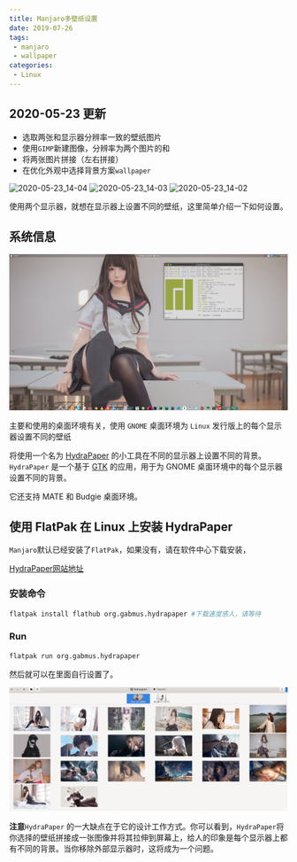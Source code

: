 ```yaml
---
title: Manjaro多壁纸设置
date: 2019-07-26
tags:
 - manjaro
 - wallpaper
categories:
 - Linux
---
```


## 2020-05-23 更新

- 选取两张和显示器分辨率一致的壁纸图片
- 使用`GIMP`新建图像，分辨率为两个图片的和
- 将两张图片拼接（左右拼接）
- 在优化外观中选择背景方案`wallpaper`

![2020-05-23_14-04](https://gitee.com/snowyan/image/raw/master/1590213944_20200523140511651_1558192131.png)
![2020-05-23_14-03](https://gitee.com/snowyan/image/raw/master/1590213945_20200523140526326_2025102973.png)
![2020-05-23_14-02](https://gitee.com/snowyan/image/raw/master/1590213946_20200523140537502_289998243.png)

使用两个显示器，就想在显示器上设置不同的壁纸，这里简单介绍一下如何设置。

## 系统信息

![manjaro](https://raw.githubusercontent.com/qbmzc/images/master/mdimage/2019/2019-07-26_09-43.png)

主要和使用的桌面环境有关，使用 `GNOME` 桌面环境为 `Linux` 发行版上的每个显示器设置不同的壁纸

将使用一个名为 [HydraPaper](https://github.com/GabMus/HydraPaper) 的小工具在不同的显示器上设置不同的背景。`HydraPaper` 是一个基于 [GTK](https://www.gtk.org/) 的应用，用于为 GNOME 桌面环境中的每个显示器设置不同的背景。

它还支持 MATE 和 Budgie 桌面环境。

## 使用 FlatPak 在 Linux 上安装 HydraPaper

`Manjaro`默认已经安装了`FlatPak`，如果没有，请在软件中心下载安装，

[HydraPaper网站地址](https://flathub.org/apps/details/org.gabmus.hydrapaper)

### 安装命令

```bash
flatpak install flathub org.gabmus.hydrapaper #下载速度感人，请等待
```

### Run

```bash
flatpak run org.gabmus.hydrapaper
```

然后就可以在里面自行设置了。

![hy_paper](https://raw.githubusercontent.com/qbmzc/images/master/mdimage/2019/2019-07-26_09-49.png)

**注意**`HydraPaper` 的一大缺点在于它的设计工作方式。你可以看到，`HydraPaper`将你选择的壁纸拼接成一张图像并将其拉伸到屏幕上，给人的印象是每个显示器上都有不同的背景。当你移除外部显示器时，这将成为一个问题。
